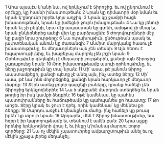 1 Ահա այսպէս կ՚անի նա, ով երկնչում է Տիրոջից. եւ ով ընդունում է օրէնքը, կը հասնի իմաստութեան:
2 Նրան կը դիմաւորի մօր նման եւ նրան կ՚ընդունի իբրեւ կոյս աղջիկ:
3 Նրան կը ջամբի հացն իմաստութեան, նրան կը խմեցնի ջուրն իմացութեան:
4 Նա կը յենուի նրան եւ չի ընկնի, նրա մէջ ապաստան կը գտնի, ամօթով չի մնայ եւ նրան ընկերներից աւելի վեր կը բարձրացնի:
5 Ժողովուրդների մէջ կը բացի նրա շուրթերը:
6 Նա ուրախութիւն, ցնծութեան պսակ եւ յաւիտենական անուն կը ժառանգի:
7 Անմիտ մարդկանց հասու չէ իմաստութիւնը, եւ մեղաւորներն այն չեն տեսնի:
8 Այն հեռու է հպարտութիւնից, եւ խաբեբայ մարդիկ չեն յիշի նրան:
9 Օրհնութիւնը գեղեցիկ չէ մեղաւորի շուրթերին, քանզի այն Տիրոջից չառաքուեց նրան:
10 Թող իմաստութեամբ ասուի օրհնութիւնը, եւ Տէրը յաջողութիւն կը տայ նրան:
11 Մի՛ ասա, թէ յանուն Տիրոջ ապստամբեցի, քանզի պէտք չէ անել այն, ինչ ատեց Տէրը:
12 Մի՛ ասա, թէ նա՛ ինձ մոլորեցրեց, քանզի նրան հարկաւոր չէ մեղաւոր մարդը:
13 Տէրն ատեց բոլոր գարշելի բաները, դրանք հաճելի չեն Տիրոջից երկնչողներին:
14 Նա ի սկզբանէ մարդուն ստեղծեց եւ նրան թողեց իր իսկ կամքի ձեռքին:
16 Եթէ կամենաս, կը պահես պատուիրանները եւ հաճութեամբ կը պահպանես քո հաւատը:
17 Քո առջեւ Տէրը կրակ եւ ջուր է դրել. որին կամենաս՝ կը մեկնես քո ձեռքը:
18 Մարդու առջեւ է կեանքն ու մահը. ինչ հաճելի կը թուայ իրեն՝ կը տրուի նրան:
19 Արդարեւ, մեծ է Տիրոջ իմաստութիւնը, նա հզօր է իր կարողութեամբ եւ տեսնում է ամէն բան:
20 Նրա աչքը իրենից երկնչողների վրայ է, եւ ինքը կ՚իմանայ մարդու բոլոր գործերը:
21 Նա ոչ մէկին չպատուիրեց ամբարշտութիւն անել եւ ոչ մէկին չքաջալերեց մեղանչել:
